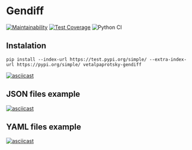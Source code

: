 # Gendiff

[![Maintainability](https://api.codeclimate.com/v1/badges/edc0ee50d88cb1a411ad/maintainability)](https://codeclimate.com/github/vetalpaprotsky/gendiff/maintainability)
[![Test Coverage](https://api.codeclimate.com/v1/badges/edc0ee50d88cb1a411ad/test_coverage)](https://codeclimate.com/github/vetalpaprotsky/gendiff/test_coverage)
![Python CI](https://github.com/vetalpaprotsky/gendiff/workflows/Python%20CI/badge.svg)


## Instalation
```
pip install --index-url https://test.pypi.org/simple/ --extra-index-url https://pypi.org/simple/ vetalpaprotsky-gendiff
```

[![asciicast](https://asciinema.org/a/n9O6a7CPdkRIeJ7nwxZHFRzD6.svg)](https://asciinema.org/a/n9O6a7CPdkRIeJ7nwxZHFRzD6)


## JSON files example
[![asciicast](https://asciinema.org/a/brbDmfP4aEkSa5zONirq5qa7G.svg)](https://asciinema.org/a/brbDmfP4aEkSa5zONirq5qa7G)


## YAML files example
[![asciicast](https://asciinema.org/a/QankdliA0Wa7YtrZIo2DaZMW3.svg)](https://asciinema.org/a/QankdliA0Wa7YtrZIo2DaZMW3)
